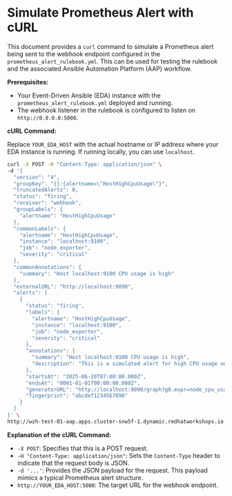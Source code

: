 # Simulate Prometheus Alert with cURL

This document provides a `curl` command to simulate a Prometheus alert being sent to the webhook endpoint configured in the `prometheus_alert_rulebook.yml`. This can be used for testing the rulebook and the associated Ansible Automation Platform (AAP) workflow.

**Prerequisites:**

*   Your Event-Driven Ansible (EDA) instance with the `prometheus_alert_rulebook.yml` deployed and running.
*   The webhook listener in the rulebook is configured to listen on `http://0.0.0.0:5000`.

**cURL Command:**

Replace `YOUR_EDA_HOST` with the actual hostname or IP address where your EDA instance is running. If running locally, you can use `localhost`.

```bash
curl -X POST -H "Content-Type: application/json" \
-d '{
  "version": "4",
  "groupKey": "{}:{alertname=\"HostHighCpuUsage\"}",
  "truncatedAlerts": 0,
  "status": "firing",
  "receiver": "webhook",
  "groupLabels": {
    "alertname": "HostHighCpuUsage"
  },
  "commonLabels": {
    "alertname": "HostHighCpuUsage",
    "instance": "localhost:9100",
    "job": "node_exporter",
    "severity": "critical"
  },
  "commonAnnotations": {
    "summary": "Host localhost:9100 CPU usage is high"
  },
  "externalURL": "http://localhost:9090",
  "alerts": [
    {
      "status": "firing",
      "labels": {
        "alertname": "HostHighCpuUsage",
        "instance": "localhost:9100",
        "job": "node_exporter",
        "severity": "critical"
      },
      "annotations": {
        "summary": "Host localhost:9100 CPU usage is high",
        "description": "This is a simulated alert for high CPU usage on localhost:9100."
      },
      "startsAt": "2025-06-20T07:00:00.000Z",
      "endsAt": "0001-01-01T00:00:00.000Z",
      "generatorURL": "http://localhost:9090/graph?g0.expr=node_cpu_usage_total%7Bmode%3D%22idle%22%7D+%3C+10&g0.tab=1",
      "fingerprint": "abcdef1234567890"
    }
  ]
}' \
http://wzh-test-01-aap.apps.cluster-snw5f-1.dynamic.redhatworkshops.io


```

**Explanation of the cURL Command:**

*   `-X POST`: Specifies that this is a POST request.
*   `-H "Content-Type: application/json"`: Sets the `Content-Type` header to indicate that the request body is JSON.
*   `-d '...'`: Provides the JSON payload for the request. This payload mimics a typical Prometheus alert structure.
*   `http://YOUR_EDA_HOST:5000`: The target URL for the webhook endpoint.
